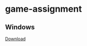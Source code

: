 # game-assignment
## Windows
[Download](https://www.dropbox.com/s/ps7d3apkb3ciwfo/HardcoreCarrotSetup.exe?dl=1)
